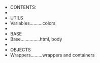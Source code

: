 -   CONTENTS:
-
-   UTILS
-   Variables..........colors
-
-   BASE
-   Base...............html, body
-
-   OBJECTS
-   Wrappers.........wrappers and containers
